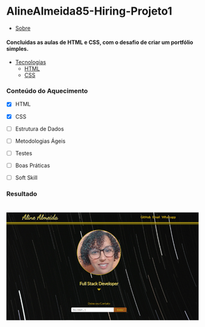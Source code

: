 # AlineAlmeida85-Hiring-Projeto1


* [Sobre](#Sobre)

#### Concluidas as aulas de HTML e CSS, com o desafio de criar um portfólio simples.  
   
* [Tecnologias](#tecnologias)
    * [HTML](#HTML)
    * [CSS](#CSS)

### Conteúdo do Aquecimento

- [x] HTML
- [x] CSS
- [ ] Estrutura de Dados
- [ ] Metodologias Ágeis
- [ ] Testes
- [ ] Boas Práticas
- [ ] Soft Skill



### Resultado

<h1 align="center">
  <img alt="Aline Almeida" title="#Aline Almeida" src="./img/banner1.png"/>
</h1>